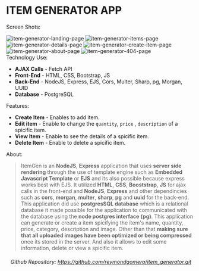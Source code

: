 # ITEM GENERATOR APP

Screen Shots:

<img src="https://i.ibb.co/VTQFQmb/item-generator-landing-page.png" alt="item-generator-landing-page" border="0">
<img src="https://i.ibb.co/7jRsjWx/item-generator-items-page.png" alt="item-generator-items-page" border="0">
<img src="https://i.ibb.co/S0b5RhL/item-generator-details-page.png" alt="item-generator-details-page" border="0">
<img src="https://i.ibb.co/87V8sKp/item-generator-create-item-page.png" alt="item-generator-create-item-page" border="0">
<img src="https://i.ibb.co/NS4WBM4/item-generator-about-page.png" alt="item-generator-about-page" border="0">
<img src="https://i.ibb.co/Mg10FcJ/item-generator-404-page.png" alt="item-generator-404-page" border="0">
<br>
Technology Use:

-   **AJAX Calls** - Fetch API
-   **Front-End** - HTML, CSS, Bootstrap, JS
-   **Back-End** - NodeJS, Express, EJS, Cors, Multer, Sharp, pg, Morgan, UUID
-   **Database** - PostgreSQL

Features:

-   **Create Item** - Enables to add item.
-   **Edit item** - Enable to change the `quantity`, `price` , `description` of a spicific item.
-   **View Item** - Enable to see the details of a spicific item.
-   **Delete Item** - Enable to delete a spicific item.

About:

> ItemGen is an **NodeJS**, **Express** application that uses **server side rendering** through the use of template engine such as **Embedded Javascript Template** or **EJS** and its also possible because express works best with EJS. It utilized **HTML**, **CSS**, **Booststrap**, **JS** for ajax calls in the front-end and **NodeJS**, **Express** and other dependincies such as **cors**, **morgan**, **multer**, **sharp**, **pg** and **uuid** for the back-end. This application did use **postgresSQL database** which is a relational database it made possible for the application to communicated with the database using the **node postgres interface** **(pg)**. This application can generate or create a item spicifying the item's name, quantity, price, category, description and image. Other than that **making sure that all uploaded images have been optimized or being compressed** once its stored in the server. And also it allows to edit some information, delete or view a spicific item.

###### &nbsp;&nbsp;&nbsp;Github Repository: https://github.com/reymondgomera/item_generator.git
